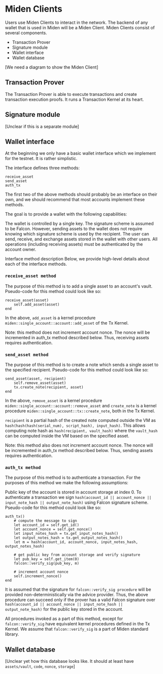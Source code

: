 # Miden Clients
Users use Miden Clients to interact in the network. The backend of any wallet that is used in Miden will be a Miden Client. Miden Clients consist of several components.

* Transaction Prover
* Signature module
* Wallet interface
* Wallet database

[We need a diagram to show the Miden Client]

## Transaction Prover
The Transaction Prover is able to execute transactions and create transaction execution proofs. It runs a Transaction Kernel at its heart.

## Signature module
[Unclear if this is a separate module]

## Wallet interface
At the beginning we only have a basic wallet interface which we implement for the testnet. It is rather simplistic.

The interface defines three methods:

```
receive_asset
send_asset
auth_tx
```

The first two of the above methods should probably be an interface on their own, and we should recommend that most accounts implement these methods.

The goal is to provide a wallet with the following capabilities:

The wallet is controlled by a single key. The signature scheme is assumed to be Falcon. However, sending assets to the wallet does not require knowing which signature scheme is used by the recipient. The user can send, receive, and exchange assets stored in the wallet with other users. All operations (including receiving assets) must be authenticated by the account owner.

Interface method description
Below, we provide high-level details about each of the interface methods.

### `receive_asset method`
The purpose of this method is to add a single asset to an account's vault. Pseudo-code for this method could look like so:

```
receive_asset(asset)
    self.add_asset(asset)
end
```

In the above, `add_asset` is a kernel procedure `miden::single_account::account::add_asset` of the Tx Kernel.

Note: this method does not increment account nonce. The nonce will be incremented in auth_tx method described below. Thus, receiving assets requires authentication.

### `send_asset method`
The purpose of this method is to create a note which sends a single asset to the specified recipient. Pseudo-code for this method could look like so:

```
send_asset(asset, recipient)
    self.remove_asset(asset)
    tx.create_note(recipient, asset)
end
```

In the above, `remove_asset` is a kernel procedure `miden::single_account::account::remove_asset` and `create_note` is a kernel procedure `miden::single_account::tx::create_note`, both in the Tx Kernel.

`recipient` is a partial hash of the created note computed outside the VM as `hash(hash(hash(serial_num), script_hash), input_hash)`. This allows computing note hash as `hash(recipient, vault_hash)` where the `vault_hash` can be computed inside the VM based on the specified asset.

Note: this method also does not increment account nonce. The nonce will be incremented in auth_tx method described below. Thus, sending assets requires authentication.

### `auth_tx method`
The purpose of this method is to authenticate a transaction. For the purposes of this method we make the following assumptions:

Public key of the account is stored in account storage at index 0.
To authenticate a transaction we sign `hash(account_id || account_nonce || input_note_hash || output_note_hash)` using Falcon signature scheme. Pseudo-code for this method could look like so:

```
auth_tx()
    # compute the message to sign
    let account_id = self.get_id()
    let account_nonce = self.get_nonce()
    let input_notes_hash = tx.get_input_notes_hash()
    let output_notes_hash = tx.get_output_notes_hash()
    let m = hash(account_id, account_nonce, input_notes_hash, output_notes_hash)

    # get public key from account storage and verify signature
    let pub_key = self.get_item(0)
    falcon::verify_sig(pub_key, m)

    # increment account nonce
    self.increment_nonce()
end
```

It is assumed that the signature for `falcon::verify_sig procedure` will be provided non-deterministically via the advice provider. Thus, the above procedure can succeed only if the prover has a valid Falcon signature over `hash(account_id || account_nonce || input_note_hash || output_note_hash)` for the public key stored in the account.

All procedures invoked as a part of this method, except for `falcon::verify_sig` have equivalent kernel procedures defined in the Tx Kernel. We assume that `falcon::verify_sig` is a part of Miden standard library.

## Wallet database
[Unclear yet how this database looks like. It should at least have `assets/vault`, `code`, `nonce`, `storage`]
